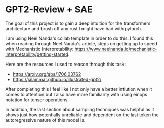 # GPT2-Review + SAE


The goal of this project is to gain a deep intuition for the transformers architecture and brush off any rust I might have had with pytorch.

I am using Neel Nanda's collab template in order to do this. I found this when reading through Neel Nanda's article, steps on getting up to speed with Mechanistic Interpretability: https://www.neelnanda.io/mechanistic-interpretability/getting-started.

Here are the resources I used to reason through this task:
* https://arxiv.org/abs/1706.03762
* https://jalammar.github.io/illustrated-gpt2/


After completing this I feel like I not only have a better intiution when it comes to attention but I also have more familiarity with using einops notation for tensor operations. 

In addition, the last section about sampling techniques was helpful as it shows just how potentially unreliable and dependent on the last token the autoregressive nature of this model is.
